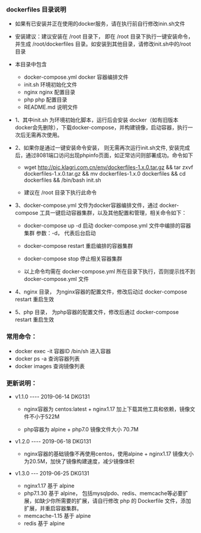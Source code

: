 ###  dockerfiles 目录说明  

- 如果有已安装并正在使用的docker服务，请在执行前自行修改inin.sh文件

- 安装建议：建议安装在 /root 目录下， 即在 /root 目录下执行一键安装命令，并生成 /root/dockerfiles 目录。如安装到其他目录，请修改init.sh中的/root目录

- 本目录中包含  
    - docker-compose.yml	docker 容器编排文件  
    - init.sh			环境初始化文件  
    - nginx			nginx 配置目录  
    - php			php 配置目录
    - README.md  		说明文件

- 1、其中init.sh 为环境初始化脚本，运行后会安装 docker（如有旧版本docker会先删除），下载docker-compose，并构建镜像，启动容器，执行一次后无需再次使用。

- 2、如果你是通过一键安装命令安装， 则无需再次运行init.sh文件, 安装完成后，通过8081端口访问出现phpinfo页面，如正常访问则部署成功。命令如下

    - wget http://pic.klagri.com.cn/env/dockerfiles-1.x.0.tar.gz && tar zxvf dockerfiles-1.x.0.tar.gz && mv dockerfiles-1.x.0 dockerfiles && cd dockerfiles && /bin/bash init.sh

    - 建议在 /root 目录下执行此命令

- 3、docker-compose.yml 文件为docker容器编排文件，通过 docker-compose 工具一键启动容器集群，以及其他配置和管理，相关命令如下：
    
    - docker-compose up -d     		启动 docker-compose.yml 文件中编排的容器集群  参数：-d， 代表后台启动

    - docker-compose restart		重启编排的容器集群

    - docker-compose stop		停止相关容器集群
    
    - 以上命令均需在 docker-compose.yml 所在目录下执行，否则提示找不到 docker-compose.yml 文件

- 4、nginx 目录， 为nginx容器的配置文件，修改后动过 docker-compose restart 重启生效

- 5、php 目录， 为php容器的配置文件，修改后通过 docker-compose restart 重启生效



### 常用命令：
- docker exec -it 容器ID /bin/sh           进入容器
- docker ps -a   		 	   查询容器列表
- docker images				   查询镜像列表

### 更新说明：

- v1.1.0  ----  2019-06-14   DKG131

    - nginx容器为  centos:latest + nginx1.17 加上下载其他工具和依赖，镜像文件不小于522M

    - php容器为    alpine + php7.0   镜像文件大小 70.7M

- v1.2.0  ----  2019-06-18   DKG131
    
    - nginx容器的基础镜像不再使用centos，使用alpine + nginx1.17     镜像大小为20.5M，加快了镜像构建速度，减少镜像体积 

- v1.3.0  ---   2019-06-25   DKG131
    
    - nginx1.17 基于 alpine
    - php7.1.30 基于 alpine， 包括mysqlpdo、redis、memcache等必要扩展，如缺少你所需要的扩展，请自行修改 php 的 Dockerfile 文件，添加扩展，并重启容器集群。
    - memcache-1.15 基于 alpine
    - redis 基于 alpine






